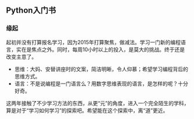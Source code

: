 ## Python入门书

### 缘起
起初并没有打算报名学习，因为2015年打算聚焦，做减法。学习一门新的编程语言，实在是焦点之外。同时，每周10小时以上的投入，是莫大的挑战。终于还是改变主意了。
- 思维：大妈、安替讲座时的文案，简洁明晰，令人仰慕；希望学习编程背后的思维方式。
- 语言：不是说编程是一门语言么？用数字思维表现的语言，是怎样的呢？十分好奇。

这两年接触了不少学习方法的东西，从更“元”的角度，进入一个完全陌生的学科，算是对于“学习如何学习”的探索吧。希望能在这个探索中，离“道”更近。
